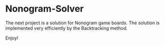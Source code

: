 # Nonogram-Solver

The next project is a solution for Nonogram game boards.
The solution is implemented very efficiently by the Backtracking method.

Enjoy!
